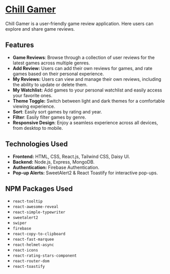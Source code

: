 # [Chill Gamer](https://chill-gamer-351bd.web.app/)

Chill Gamer is a user-friendly game review application. Here users can explore and share game reviews.

## Features
 - **Game Reviews**: Browse through a collection of user reviews for the latest games across multiple genres.
 - **Add Review:** Users can add their own reviews for games, and rate games based on their personal experience.
  - **My Reviews:** Users can view and manage their own reviews, including the ability to update or delete them.
 - **My Watchlist:** Add games to your personal watchlist and easily access your favorite ones.
 - **Theme Toggle:** Switch between light and dark themes for a comfortable viewing experience.
 - **Sort**: Easily sort games by rating and year.
 - **Filter**: Easily filter games by genre.
 - **Responsive Design**: Enjoy a seamless experience across all devices, from desktop to mobile.

## Technologies Used
 - **Frontend:** HTML, CSS, React.js, Tailwind CSS, Daisy UI.
- **Backend:** Node.js, Express, MongoDB.
- **Authentication:** Firebase Authentication.
- **Pop-up Alerts:** SweetAlert2 & React Toastify for interactive pop-ups.


## NPM Packages Used
- `react-tooltip`
- `react-awesome-reveal`
- `react-simple-typewriter`
- `sweetalert2`
- `swiper`
- `firebase`
- `react-copy-to-clipboard`
- `react-fast-marquee`
- `react-helmet-async`
- `react-icons`
- `react-rating-stars-component`
- `react-router-dom`
- `react-toastify`
